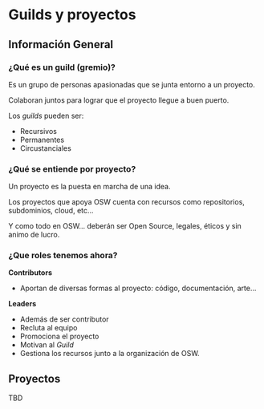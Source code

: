 # Guilds y proyectos

## Información General

### ¿Qué es un guild (gremio)?

Es un grupo de personas apasionadas que se junta entorno a un proyecto.

Colaboran juntos para lograr que el proyecto llegue a buen puerto.

Los *guilds* pueden ser:
- Recursivos
- Permanentes
- Circustanciales

### ¿Qué se entiende por proyecto?

Un proyecto es la puesta en marcha de una idea.

Los proyectos que apoya OSW cuenta con recursos como repositorios, subdominios, cloud, etc...

Y como todo en OSW... deberán ser Open Source, legales, éticos y sin animo de lucro.

### ¿Que roles tenemos ahora?

**Contributors**
- Aportan de diversas formas al proyecto: código, documentación, arte...

**Leaders**
- Además de ser contributor
- Recluta al equipo
- Promociona el proyecto
- Motivan al *Guild*
- Gestiona los recursos junto a la organización de OSW.


## Proyectos

TBD
